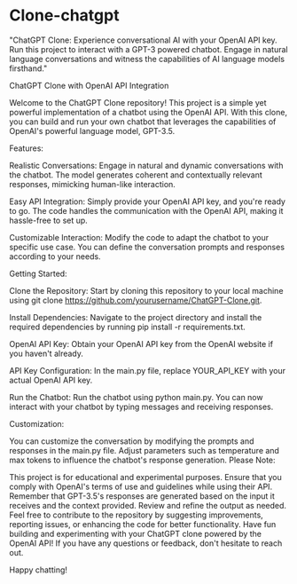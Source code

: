 # Clone-chatgpt
"ChatGPT Clone: Experience conversational AI with your OpenAI API key. Run this project to interact with a GPT-3 powered chatbot. Engage in natural language conversations and witness the capabilities of AI language models firsthand."


ChatGPT Clone with OpenAI API Integration

Welcome to the ChatGPT Clone repository! This project is a simple yet powerful implementation of a chatbot using the OpenAI API. With this clone, you can build and run your own chatbot that leverages the capabilities of OpenAI's powerful language model, GPT-3.5.

Features:

Realistic Conversations: Engage in natural and dynamic conversations with the chatbot. The model generates coherent and contextually relevant responses, mimicking human-like interaction.

Easy API Integration: Simply provide your OpenAI API key, and you're ready to go. The code handles the communication with the OpenAI API, making it hassle-free to set up.

Customizable Interaction: Modify the code to adapt the chatbot to your specific use case. You can define the conversation prompts and responses according to your needs.

Getting Started:

Clone the Repository: Start by cloning this repository to your local machine using git clone https://github.com/yourusername/ChatGPT-Clone.git.

Install Dependencies: Navigate to the project directory and install the required dependencies by running pip install -r requirements.txt.

OpenAI API Key: Obtain your OpenAI API key from the OpenAI website if you haven't already.

API Key Configuration: In the main.py file, replace YOUR_API_KEY with your actual OpenAI API key.

Run the Chatbot: Run the chatbot using python main.py. You can now interact with your chatbot by typing messages and receiving responses.

Customization:

You can customize the conversation by modifying the prompts and responses in the main.py file.
Adjust parameters such as temperature and max tokens to influence the chatbot's response generation.
Please Note:

This project is for educational and experimental purposes. Ensure that you comply with OpenAI's terms of use and guidelines while using their API.
Remember that GPT-3.5's responses are generated based on the input it receives and the context provided. Review and refine the output as needed.
Feel free to contribute to the repository by suggesting improvements, reporting issues, or enhancing the code for better functionality. Have fun building and experimenting with your ChatGPT clone powered by the OpenAI API! If you have any questions or feedback, don't hesitate to reach out.

Happy chatting!
